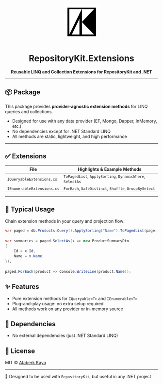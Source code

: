 <div align="center">
  <img src="logo-64x64.png" width="120" alt="RepositoryKit logo" />

# RepositoryKit.Extensions

**Reusable LINQ and Collection Extensions for RepositoryKit and .NET**

</div>

---

## 📦 Package

This package provides **provider-agnostic extension methods** for LINQ queries and collections.

- Designed for use with any data provider (EF, Mongo, Dapper, InMemory, etc.)
- No dependencies except for .NET Standard LINQ
- All methods are static, lightweight, and high performance

---

## ✅ Extensions

| File                       | Highlights & Example Methods                              |
| -------------------------- | --------------------------------------------------------- |
| `IQueryableExtensions.cs`  | `ToPagedList`, `ApplySorting`, `DynamicWhere`, `SelectAs` |
| `IEnumerableExtensions.cs` | `ForEach`, `SafeDistinct`, `Shuffle`, `GroupBySelect`     |

---

## 📁 Typical Usage

Chain extension methods in your query and projection flow:

```csharp
var paged = db.Products.Query().ApplySorting("Name").ToPagedList(page: 1, pageSize: 10);

var summaries = paged.SelectAs(x => new ProductSummaryDto
{
    Id = x.Id,
    Name = x.Name
});

paged.ForEach(product => Console.WriteLine(product.Name));
```

## ✨ Features

- Pure extension methods for `IQueryable<T>` and `IEnumerable<T>`
- Plug-and-play usage: no extra setup required
- All methods work on any provider or in-memory source

## 🤝 Dependencies

- No external dependencies (just .NET Standard LINQ)

## 📜 License

MIT © [Ataberk Kaya](https://github.com/taberkkaya)

---

📎 Designed to be used with `RepositoryKit`, but useful in any .NET project
